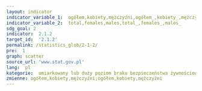 ```yaml
---
layout: indicator
indicator_variable_1:  ogółem,kobiety,mężczyźni,ogółem_,kobiety_,mężczyźni_
indicator_variable_2:  total,females,males,total_,females_,males_
sdg_goal: 2
indicator:  2.1.2
target_id:  '2.1.2'
permalink: /statistics_glob/2-1-2/
pre:  1
graph: scatter
source_url: 'www.stat.gov.pl'
lang:  pl
kategorie:  umiarkowany lub duży poziom braku bezpieczeństwa żywnościowego,duży poziom braku bezpieczeństwa żywnościowego
zmienne: ogółem,kobiety,mężczyźni;ogółem,kobiety,mężczyźni
---
```

